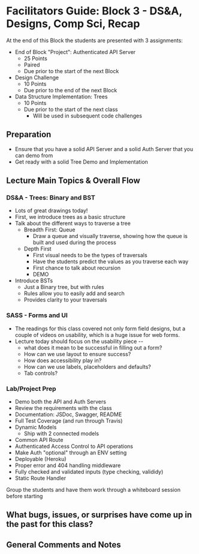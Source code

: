 # Facilitators Guide: Block 3 - DS&A, Designs, Comp Sci, Recap

At the end of this Block the students are presented with 3 assignments:

* End of Block "Project": Authenticated API Server
  * 25 Points
  * Paired
  * Due prior to the start of the next Block
* Design Challenge
  * 10 Points
  * Due prior to the end of the next Block
* Data Structure Implementation: Trees
  * 10 Points
  * Due prior to the start of the next class
    * Will be used in subsequent code challenges
    
## Preparation
* Ensure that you have a solid API Server and a solid Auth Server that you can demo from
* Get ready with a solid Tree Demo and Implementation


## Lecture Main Topics & Overall Flow

### DS&A - Trees: Binary and BST

* Lots of great drawings today!
* First, we introduce trees as a basic structure
* Talk about the different ways to traverse a tree
  * Breadth First: Queue
    * Draw a queue and visually traverse, showing how the queue is built and used during the process
  * Depth First
    * First visual needs to be the types of traversals
    * Have the students predict the values as you traverse each way
    * First chance to talk about recursion
    * DEMO
* Introduce BSTs
  * Just a Binary tree, but with rules
  * Rules allow you to easily add and search
  * Provides clarity to your traversals
  
### SASS - Forms and UI
* The readings for this class covered not only form field designs, but a couple of videos on usability, which is a huge issue for web forms.
* Lecture today should focus on the usability piece -- 
  * what does it mean to be successful in filling out a form?
  * How can we use layout to ensure success?
  * How does accessibility play in?
  * How can we use labels, placeholders and defaults?
  * Tab controls?

### Lab/Project Prep
* Demo both the API and Auth Servers
* Review the requirements with the class
* Documentation: JSDoc, Swagger, README
* Full Test Coverage (and run through Travis)
* Dynamic Models
  * Ship with 2 connected models
* Common API Route
* Authenticated Access Control to API operations
* Make Auth "optional" through an ENV setting
* Deployable (Heroku)
* Proper error and 404 handling middleware
* Fully checked and validated inputs (type checking, valididy)
* Static Route Handler

Group the students and have them work through a whiteboard session before starting 

## What bugs, issues, or surprises have come up in the past for this class?

## General Comments and Notes
